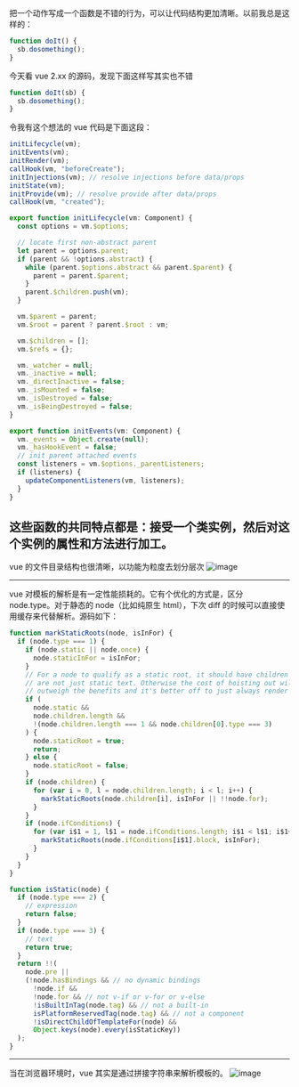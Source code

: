 把一个动作写成一个函数是不错的行为，可以让代码结构更加清晰。以前我总是这样的：

```js
function doIt() {
  sb.dosomething();
}
```

今天看 vue 2.xx 的源码，发现下面这样写其实也不错

```js
function doIt(sb) {
  sb.dosomething();
}
```

令我有这个想法的 vue 代码是下面这段：

```js
initLifecycle(vm);
initEvents(vm);
initRender(vm);
callHook(vm, "beforeCreate");
initInjections(vm); // resolve injections before data/props
initState(vm);
initProvide(vm); // resolve provide after data/props
callHook(vm, "created");
```

```js
export function initLifecycle(vm: Component) {
  const options = vm.$options;

  // locate first non-abstract parent
  let parent = options.parent;
  if (parent && !options.abstract) {
    while (parent.$options.abstract && parent.$parent) {
      parent = parent.$parent;
    }
    parent.$children.push(vm);
  }

  vm.$parent = parent;
  vm.$root = parent ? parent.$root : vm;

  vm.$children = [];
  vm.$refs = {};

  vm._watcher = null;
  vm._inactive = null;
  vm._directInactive = false;
  vm._isMounted = false;
  vm._isDestroyed = false;
  vm._isBeingDestroyed = false;
}

export function initEvents(vm: Component) {
  vm._events = Object.create(null);
  vm._hasHookEvent = false;
  // init parent attached events
  const listeners = vm.$options._parentListeners;
  if (listeners) {
    updateComponentListeners(vm, listeners);
  }
}
```

## 这些函数的共同特点都是：接受一个类实例，然后对这个实例的属性和方法进行加工。

vue 的文件目录结构也很清晰，以功能为粒度去划分层次
![image](https://user-images.githubusercontent.com/22932241/86507259-71b6a600-be09-11ea-9b7e-277fe38ce6e3.png)

---

vue 对模板的解析是有一定性能损耗的。它有个优化的方式是，区分 node.type。对于静态的 node（比如纯原生 html），下次 diff 的时候可以直接使用缓存来代替解析。源码如下：

```js
function markStaticRoots(node, isInFor) {
  if (node.type === 1) {
    if (node.static || node.once) {
      node.staticInFor = isInFor;
    }
    // For a node to qualify as a static root, it should have children that
    // are not just static text. Otherwise the cost of hoisting out will
    // outweigh the benefits and it's better off to just always render it fresh.
    if (
      node.static &&
      node.children.length &&
      !(node.children.length === 1 && node.children[0].type === 3)
    ) {
      node.staticRoot = true;
      return;
    } else {
      node.staticRoot = false;
    }
    if (node.children) {
      for (var i = 0, l = node.children.length; i < l; i++) {
        markStaticRoots(node.children[i], isInFor || !!node.for);
      }
    }
    if (node.ifConditions) {
      for (var i$1 = 1, l$1 = node.ifConditions.length; i$1 < l$1; i$1++) {
        markStaticRoots(node.ifConditions[i$1].block, isInFor);
      }
    }
  }
}
```

```js
function isStatic(node) {
  if (node.type === 2) {
    // expression
    return false;
  }
  if (node.type === 3) {
    // text
    return true;
  }
  return !!(
    node.pre ||
    (!node.hasBindings && // no dynamic bindings
      !node.if &&
      !node.for && // not v-if or v-for or v-else
      !isBuiltInTag(node.tag) && // not a built-in
      isPlatformReservedTag(node.tag) && // not a component
      !isDirectChildOfTemplateFor(node) &&
      Object.keys(node).every(isStaticKey))
  );
}
```

---

当在浏览器环境时，vue 其实是通过拼接字符串来解析模板的。
![image](https://user-images.githubusercontent.com/22932241/86530925-9b49fd00-beef-11ea-8019-ffe43d75cb08.png)
